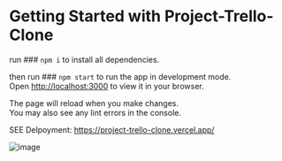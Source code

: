 # Getting Started with Project-Trello-Clone

run ### `npm i` to install all dependencies.

then run ### `npm start` to run the app in development mode.\
Open [http://localhost:3000](http://localhost:3000) to view it in your browser.

The page will reload when you make changes.\
You may also see any lint errors in the console.


SEE Delpoyment: https://project-trello-clone.vercel.app/


![image](https://github.com/Shanu79/project-HiveMind/assets/73595883/1d6a6b7a-7917-4503-a03d-e16dbc6643d5)



